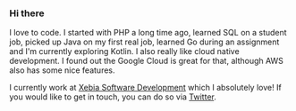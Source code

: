 ### Hi there

I love to code. I started with PHP a long time ago, learned SQL on a student job, picked up Java on my first real job, learned Go during an assignment and I'm currently exploring Kotlin. I also really like cloud native development. I found out the Google Cloud is great for that, although AWS also has some nice features.

I currently work at [Xebia Software Development](https://software.xebia.com/) which I absolutely love! If you would like to get in touch, you can do so via [Twitter](https://twitter.com/BenjaminKomen).

<!--
**benjaminkomen/benjaminkomen** is a ✨ _special_ ✨ repository because its `README.md` (this file) appears on your GitHub profile.

Here are some ideas to get you started:

- 🔭 I’m currently working on ...
- 🌱 I’m currently learning ...
- 👯 I’m looking to collaborate on ...
- 🤔 I’m looking for help with ...
- 💬 Ask me about ...
- 📫 How to reach me: ...
- 😄 Pronouns: ...
- ⚡ Fun fact: ...
-->
